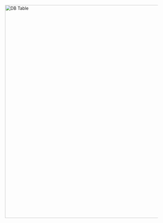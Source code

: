<img width="700" alt="DB Table" src="https://user-images.githubusercontent.com/45225513/99556430-db280180-2a04-11eb-977f-0be56e30673d.png">
